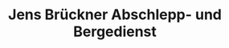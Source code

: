 ---
title: "Jens Brückner Abschlepp- und Bergedienst"
url: /sibbesse/jens-brueckner-abschlepp-und-bergedienst/
shop: Autowerkstatt
---